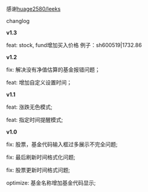 感谢[huage2580/leeks](https://github.com/huage2580/leeks)

changlog

**v1.3**

feat: stock, fund增加买入价格 例子：sh600519|1732.86

**v1.2**

fix: 解决没有净值估算的基金报错问题；

feat: 增加自定义设置时间；

**v1.1**

feat: 涨跌无色模式;

feat: 指定时间提醒模式;

**v1.0**

fix: 股票，基金代码输入框过多展示不完全问题;

fix: 最后刷新时间格式化问题;

fix: 股票更新时间格式问题;

optimize: 基金名称增加基金代码显示;


